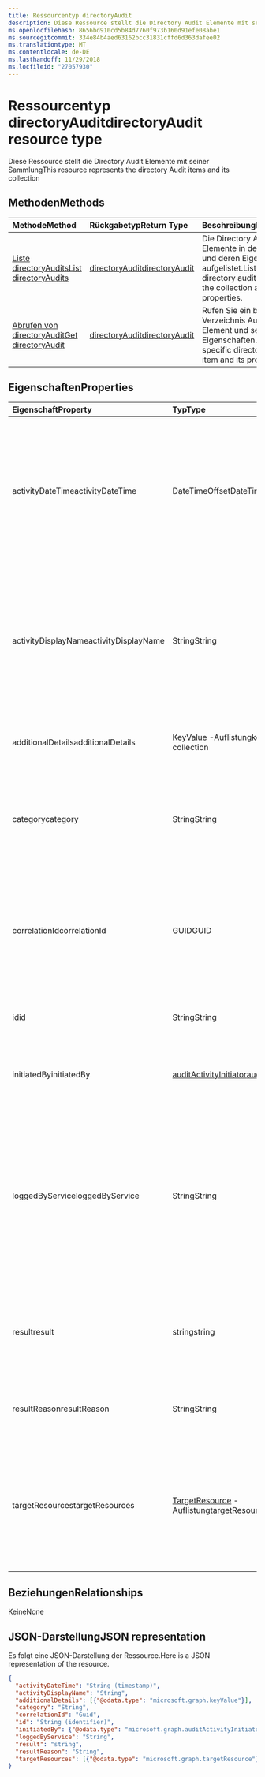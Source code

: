 ```yaml
---
title: Ressourcentyp directoryAudit
description: Diese Ressource stellt die Directory Audit Elemente mit seiner Sammlung
ms.openlocfilehash: 8656bd910cd5b84d7760f973b160d91efe08abe1
ms.sourcegitcommit: 334e84b4aed63162bcc31831cffd6d363dafee02
ms.translationtype: MT
ms.contentlocale: de-DE
ms.lasthandoff: 11/29/2018
ms.locfileid: "27057930"
---
```

# <a name="directoryaudit-resource-type"></a><span data-ttu-id="00267-103">Ressourcentyp directoryAudit</span><span class="sxs-lookup"><span data-stu-id="00267-103">directoryAudit resource type</span></span>
<span data-ttu-id="00267-104">Diese Ressource stellt die Directory Audit Elemente mit seiner Sammlung</span><span class="sxs-lookup"><span data-stu-id="00267-104">This resource represents the directory Audit items and its collection</span></span>


## <a name="methods"></a><span data-ttu-id="00267-105">Methoden</span><span class="sxs-lookup"><span data-stu-id="00267-105">Methods</span></span>

| <span data-ttu-id="00267-106">Methode</span><span class="sxs-lookup"><span data-stu-id="00267-106">Method</span></span>           | <span data-ttu-id="00267-107">Rückgabetyp</span><span class="sxs-lookup"><span data-stu-id="00267-107">Return Type</span></span>    |<span data-ttu-id="00267-108">Beschreibung</span><span class="sxs-lookup"><span data-stu-id="00267-108">Description</span></span>|
|:---------------|:--------|:----------|
|[<span data-ttu-id="00267-109">Liste directoryAudits</span><span class="sxs-lookup"><span data-stu-id="00267-109">List directoryAudits</span></span>](../api/directoryaudit-list.md) | [<span data-ttu-id="00267-110">directoryAudit</span><span class="sxs-lookup"><span data-stu-id="00267-110">directoryAudit</span></span>](directoryaudit.md) |<span data-ttu-id="00267-111">Die Directory Audit-Elemente in der Auflistung und deren Eigenschaften aufgelistet.</span><span class="sxs-lookup"><span data-stu-id="00267-111">List the directory audit items in the collection and their properties.</span></span>|
|[<span data-ttu-id="00267-112">Abrufen von directoryAudit</span><span class="sxs-lookup"><span data-stu-id="00267-112">Get directoryAudit</span></span>](../api/directoryaudit-get.md) | [<span data-ttu-id="00267-113">directoryAudit</span><span class="sxs-lookup"><span data-stu-id="00267-113">directoryAudit</span></span>](directoryaudit.md) |<span data-ttu-id="00267-114">Rufen Sie ein bestimmtes Verzeichnis Audit-Element und seine Eigenschaften.</span><span class="sxs-lookup"><span data-stu-id="00267-114">Get a specific directory audit item and its properties.</span></span>|


## <a name="properties"></a><span data-ttu-id="00267-115">Eigenschaften</span><span class="sxs-lookup"><span data-stu-id="00267-115">Properties</span></span>
| <span data-ttu-id="00267-116">Eigenschaft</span><span class="sxs-lookup"><span data-stu-id="00267-116">Property</span></span>     | <span data-ttu-id="00267-117">Typ</span><span class="sxs-lookup"><span data-stu-id="00267-117">Type</span></span>   |<span data-ttu-id="00267-118">Beschreibung</span><span class="sxs-lookup"><span data-stu-id="00267-118">Description</span></span>|
|:---------------|:--------|:----------|
|<span data-ttu-id="00267-119">activityDateTime</span><span class="sxs-lookup"><span data-stu-id="00267-119">activityDateTime</span></span>|<span data-ttu-id="00267-120">DateTimeOffset</span><span class="sxs-lookup"><span data-stu-id="00267-120">DateTimeOffset</span></span>|<span data-ttu-id="00267-121">Gibt an, das Datum und die Zeit, die die Aktivität ausgeführt wurde.</span><span class="sxs-lookup"><span data-stu-id="00267-121">Indicates the date and time the activity was performed.</span></span> <span data-ttu-id="00267-122">Der Zeitstempel-Typ ist immer in UTC-Zeit.</span><span class="sxs-lookup"><span data-stu-id="00267-122">The Timestamp type is always in UTC time.</span></span> <span data-ttu-id="00267-123">Mitternacht UTC-Zeit am 1. Januar 2014 würde z. B. wie folgt aussehen: `'2014-01-01T00:00:00Z'`</span><span class="sxs-lookup"><span data-stu-id="00267-123">For example, midnight UTC on Jan 1, 2014 would look like this: `'2014-01-01T00:00:00Z'`</span></span>|
|<span data-ttu-id="00267-124">activityDisplayName</span><span class="sxs-lookup"><span data-stu-id="00267-124">activityDisplayName</span></span>|<span data-ttu-id="00267-125">String</span><span class="sxs-lookup"><span data-stu-id="00267-125">String</span></span>|<span data-ttu-id="00267-126">Gibt den Namen der Aktivität oder der Name des Vorgangs (z. B.</span><span class="sxs-lookup"><span data-stu-id="00267-126">Indicates the activity name or the operation name (E.g.</span></span> <span data-ttu-id="00267-127">"Erstellen von Benutzer", "Add Mitglied der Gruppe").</span><span class="sxs-lookup"><span data-stu-id="00267-127">"Create User", "Add member to group").</span></span> <span data-ttu-id="00267-128">Eine Liste der Aktivitäten protokolliert finden Sie in der [Liste von Azure Ad-Aktivität](https://docs.microsoft.com/en-us/azure/active-directory/active-directory-reporting-activity-audit-logs#azure-ad-audit-activity-list).</span><span class="sxs-lookup"><span data-stu-id="00267-128">For a list of activities logged,refer to [Azure Ad activity list](https://docs.microsoft.com/en-us/azure/active-directory/active-directory-reporting-activity-audit-logs#azure-ad-audit-activity-list).</span></span>|
|<span data-ttu-id="00267-129">additionalDetails</span><span class="sxs-lookup"><span data-stu-id="00267-129">additionalDetails</span></span>|<span data-ttu-id="00267-130">[KeyValue](keyvalue.md) -Auflistung</span><span class="sxs-lookup"><span data-stu-id="00267-130">[keyValue](keyvalue.md) collection</span></span>|<span data-ttu-id="00267-131">Gibt zusätzliche Informationen für die Aktivität an.</span><span class="sxs-lookup"><span data-stu-id="00267-131">Indicates additional details on the activity.</span></span>|
|<span data-ttu-id="00267-132">category</span><span class="sxs-lookup"><span data-stu-id="00267-132">category</span></span>|<span data-ttu-id="00267-133">String</span><span class="sxs-lookup"><span data-stu-id="00267-133">String</span></span>|<span data-ttu-id="00267-134">Gibt an, welche Ressourcenkategorie, die von der Aktivität gerichtet ist.</span><span class="sxs-lookup"><span data-stu-id="00267-134">Indicates which resource category that's targeted by the activity.</span></span> <span data-ttu-id="00267-135">(Zum Beispiel: die Verwaltung von usw. Gruppe Management..)</span><span class="sxs-lookup"><span data-stu-id="00267-135">(For example: User Management, Group Management etc..)</span></span>|
|<span data-ttu-id="00267-136">correlationId</span><span class="sxs-lookup"><span data-stu-id="00267-136">correlationId</span></span>|<span data-ttu-id="00267-137">GUID</span><span class="sxs-lookup"><span data-stu-id="00267-137">GUID</span></span>|<span data-ttu-id="00267-138">Gibt eine eindeutige ID, mit deren Aktivitäten korrelieren, die über verschiedene Dienste erstrecken.</span><span class="sxs-lookup"><span data-stu-id="00267-138">Indicates a unique ID that helps correlate activities that span across various services.</span></span> <span data-ttu-id="00267-139">Kann in Ablaufprotokolle zwischen Diensten verwendet werden.</span><span class="sxs-lookup"><span data-stu-id="00267-139">Can be used to trace logs across services.</span></span>|
|<span data-ttu-id="00267-140">id</span><span class="sxs-lookup"><span data-stu-id="00267-140">id</span></span>|<span data-ttu-id="00267-141">String</span><span class="sxs-lookup"><span data-stu-id="00267-141">String</span></span>| <span data-ttu-id="00267-142">Gibt die eindeutige ID für die Aktivität an.</span><span class="sxs-lookup"><span data-stu-id="00267-142">Indicates the unique ID for the activity.</span></span> <span data-ttu-id="00267-143">Dies ist eine GUID.</span><span class="sxs-lookup"><span data-stu-id="00267-143">This is a GUID.</span></span>|
|<span data-ttu-id="00267-144">initiatedBy</span><span class="sxs-lookup"><span data-stu-id="00267-144">initiatedBy</span></span>|[<span data-ttu-id="00267-145">auditActivityInitiator</span><span class="sxs-lookup"><span data-stu-id="00267-145">auditActivityInitiator</span></span>](auditactivityinitiator.md)|<span data-ttu-id="00267-146">Gibt an, dass Informationen über den Benutzer oder die app die Aktivität initiiert hat.</span><span class="sxs-lookup"><span data-stu-id="00267-146">Indicates information about the user or app initiated the activity.</span></span>|
|<span data-ttu-id="00267-147">loggedByService</span><span class="sxs-lookup"><span data-stu-id="00267-147">loggedByService</span></span>|<span data-ttu-id="00267-148">String</span><span class="sxs-lookup"><span data-stu-id="00267-148">String</span></span>|<span data-ttu-id="00267-149">Gibt an, auf dem Dienst die Aktivität initiiert, Informationen (zum Beispiel: Self-Service-Kennwortverwaltung, Core Directory, B2C, Benutzer eingeladen, Microsoft Identity Manager, privilegierten Identity Management.</span><span class="sxs-lookup"><span data-stu-id="00267-149">Indicates information on which service initiated the activity (For example: Self-service Password Management, Core Directory, B2C, Invited Users, Microsoft Identity Manager, Privileged Identity Management.</span></span>|
|<span data-ttu-id="00267-150">result</span><span class="sxs-lookup"><span data-stu-id="00267-150">result</span></span>|<span data-ttu-id="00267-151">string</span><span class="sxs-lookup"><span data-stu-id="00267-151">string</span></span>| <span data-ttu-id="00267-152">Gibt das Ergebnis der Aktivität an. Mögliche Werte sind: `success`, `failure`, `timeout`, `unknownFutureValue`.</span><span class="sxs-lookup"><span data-stu-id="00267-152">Indicates the result of the activity.Possible values are: `success`, `failure`, `timeout`, `unknownFutureValue`.</span></span>||
|<span data-ttu-id="00267-153">resultReason</span><span class="sxs-lookup"><span data-stu-id="00267-153">resultReason</span></span>|<span data-ttu-id="00267-154">String</span><span class="sxs-lookup"><span data-stu-id="00267-154">String</span></span>|<span data-ttu-id="00267-155">Gibt die Ursache für Fehler an, ob das Ergebnis "Fehler" oder "Timeout" ist.</span><span class="sxs-lookup"><span data-stu-id="00267-155">Indicates the reason for failure if the result is "Failure" or "timeout".</span></span>|
|<span data-ttu-id="00267-156">targetResources</span><span class="sxs-lookup"><span data-stu-id="00267-156">targetResources</span></span>|<span data-ttu-id="00267-157">[TargetResource](targetresource.md) -Auflistung</span><span class="sxs-lookup"><span data-stu-id="00267-157">[targetResource](targetresource.md) collection</span></span>|<span data-ttu-id="00267-158">Gibt Informationen für die Ressource der Aktivitäten geändert wurde.</span><span class="sxs-lookup"><span data-stu-id="00267-158">Indicates information on which resource was changed due to the activity.</span></span> <span data-ttu-id="00267-159">Ressource Zieltyp können Benutzer, Gerät, Directory, App, Rolle, Gruppe, Richtlinie oder andere sein.</span><span class="sxs-lookup"><span data-stu-id="00267-159">Target Resource Type can be User, Device, Directory, App, Role, Group, Policy or Other.</span></span>

## <a name="relationships"></a><span data-ttu-id="00267-160">Beziehungen</span><span class="sxs-lookup"><span data-stu-id="00267-160">Relationships</span></span>
<span data-ttu-id="00267-161">Keine</span><span class="sxs-lookup"><span data-stu-id="00267-161">None</span></span>


## <a name="json-representation"></a><span data-ttu-id="00267-162">JSON-Darstellung</span><span class="sxs-lookup"><span data-stu-id="00267-162">JSON representation</span></span>

<span data-ttu-id="00267-163">Es folgt eine JSON-Darstellung der Ressource.</span><span class="sxs-lookup"><span data-stu-id="00267-163">Here is a JSON representation of the resource.</span></span>

<!-- {
  "blockType": "resource",
  "optionalProperties": [

  ],
  "@odata.type": "microsoft.graph.directoryAudit"
}-->

```json
{
  "activityDateTime": "String (timestamp)",
  "activityDisplayName": "String",
  "additionalDetails": [{"@odata.type": "microsoft.graph.keyValue"}],
  "category": "String",
  "correlationId": "Guid",
  "id": "String (identifier)",
  "initiatedBy": {"@odata.type": "microsoft.graph.auditActivityInitiator"},
  "loggedByService": "String",
  "result": "string",
  "resultReason": "String",
  "targetResources": [{"@odata.type": "microsoft.graph.targetResource"}]
}

```

<!-- uuid: 8fcb5dbc-d5aa-4681-8e31-b001d5168d79
2015-10-25 14:57:30 UTC -->
<!-- {
  "type": "#page.annotation",
  "description": "directoryAudit resource",
  "keywords": "",
  "section": "documentation",
  "tocPath": ""
}-->